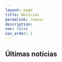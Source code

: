```yaml
---
layout: page
title: Notícias
permalink: /news/
description: 
nav: false
nav_order: 2
---
```


<h2>Últimas notícias</h2>
<ul id="noticias-ghost"></ul>

<script>
  fetch("https://api.rss2json.com/v1/api.json?rss_url=https://ayty.ghost.io/rss/")
    .then(response => response.json())
    .then(data => {
      const container = document.getElementById("noticias-ghost");
      data.items.slice(0, 5).forEach(post => {
        const li = document.createElement("li");
        li.innerHTML = `<a href="${post.link}" target="_blank">${post.title}</a>`;
        container.appendChild(li);
      });
    })
    .catch(error => {
      console.error("Erro ao carregar o feed:", error);
    });
</script>